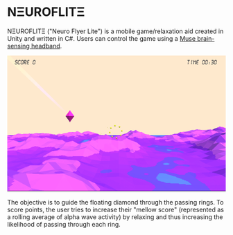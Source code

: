 # NΞUROFLITΞ

NΞUROFLITΞ ("Neuro Flyer Lite") is a mobile game/relaxation aid created in Unity and written in C#. Users can control the game using a [Muse brain-sensing headband](http://www.choosemuse.com/).

![](neuroflite.gif)

The objective is to guide the floating diamond through the passing rings. To score points, the user tries to increase their "mellow score" (represented as a rolling average of alpha wave activity) by relaxing and thus increasing the likelihood of passing through each ring.
